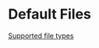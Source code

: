 # Default Files

[Supported file types](https://docs.github.com/en/communities/setting-up-your-project-for-healthy-contributions/creating-a-default-community-health-file#supported-file-types)
